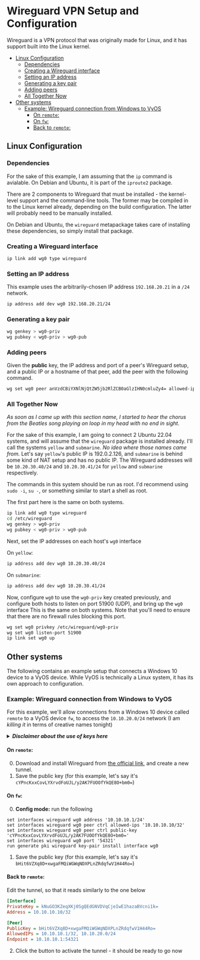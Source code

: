 <!--
SPDX-FileCopyrightText: 2022 - 2023 Eli Array Minkoff

SPDX-License-Identifier: MIT
-->

# Wireguard VPN Setup and Configuration

Wireguard is a VPN protocol that was originally made for Linux, and it has support built into the Linux kernel.

<!-- vim-markdown-toc GitLab -->

* [Linux Configuration](#linux-configuration)
  * [Dependencies](#dependencies)
  * [Creating a Wireguard interface](#creating-a-wireguard-interface)
  * [Setting an IP address](#setting-an-ip-address)
  * [Generating a key pair](#generating-a-key-pair)
  * [Adding peers](#adding-peers)
  * [All Together Now](#all-together-now)
* [Other systems](#other-systems)
  * [Example: Wireguard connection from Windows to VyOS](#example-wireguard-connection-from-windows-to-vyos)
    * [On `remote`:](#on-remote)
    * [On `fw`:](#on-fw)
    * [Back to `remote`:](#back-to-remote)

<!-- vim-markdown-toc -->

## Linux Configuration

### Dependencies

For the sake of this example, I am assuming that the `ip` command is avialable.
On Debian and Ubuntu, it is part of the `iproute2` package.

There are 2 components to Wireguard that must be installed - the kernel-level support and the command-line tools. The former may be compiled in to the Linux kernel already, depending on the build configuration. The latter will probably need to be manually installed.

On Debian and Ubuntu, the `wireguard` metapackage takes care of installing these dependencies, so simply install that package.

### Creating a Wireguard interface

```sh
ip link add wg0 type wireguard
```

### Setting an IP address

This example uses the arbitrarily-chosen IP address `192.168.20.21` in a `/24` network.

```sh
ip address add dev wg0 192.168.20.21/24
```

### Generating a key pair

```sh
wg genkey > wg0-priv 
wg pubkey < wg0-priv > wg0-pub
```

### Adding peers

Given the **public** key, the IP address and port of a peer's Wireguard setup, and a public IP or a hostname of that peer, add the peer with the following command.
```sh
wg set wg0 peer anVzdCBiYXNlNjQtZW5jb2RlZCB0aGlzIHN0cmluZy4= allowed-ips 192.168.20.22/32 endpoint peer.example:51900
```

### All Together Now

*As soon as I came up with this section name, I started to hear the chorus from the Beatles song playing on loop in my head with no end in sight.*

For the sake of this example, I am going to connect 2 Ubuntu 22.04 systems, and will assume that the `wireguard` package is installed already. I'll call the systems `yellow` and `submarine`. *No idea where those names came from.* Let's say `yellow`'s public IP is 192.0.2.126, and `submarine` is behind some kind of NAT setup and has no public IP. The Wireguard addresses will be `10.20.30.40/24` and `10.20.30.41/24` for `yellow` and `submarine` respectively.

The commands in this system should be run as root. I'd recommend using `sudo -i`, `su -`, or something similar to start a shell as root.

The first part here is the same on both systems.

```sh
ip link add wg0 type wireguard
cd /etc/wireguard
wg genkey > wg0-priv
wg pubkey < wg0-priv > wg0-pub
```

Next, set the IP addresses on each host's `wg0` interface

On `yellow`:

```sh
ip address add dev wg0 10.20.30.40/24
```

On `submarine`:

```sh
ip address add dev wg0 10.20.30.41/24
```

Now, configure `wg0` to use the `wg0-priv` key created previously, and configure both hosts to listen on port 51900 (UDP), and bring up the `wg0` interface This is the same on both systems. Note that you'll need to ensure that there are no firewall rules blocking this port.

```sh
wg set wg0 privkey /etc/wireguard/wg0-priv
wg set wg0 listen-port 51900
ip link set wg0 up
```

## Other systems

The following contains an example setup that connects a Windows 10 device to a VyOS device. While VyOS is technically a Linux system, it has its own approach to configuration.

### Example: Wireguard connection from Windows to VyOS

For this example, we'll allow connections from a Windows 10 device called `remote` to a VyOS device `fw`, to access the `10.10.20.0/24` network (I am *killing it* in terms of creative names tonight)

<details>
<summary><em><strong>Disclaimer about the use of keys here</strong></em></summary>
<em>You should NEVER, and I mean <strong>NEVER,</strong> share any sort of private key - the key pairs I am using here was generated exclusively to be used on this page, and is not, and will never be, used in any sort of real-world environment, even a virtualized one. I spun up a generic Debian Docker container, installed <code>wireguard-tools</code>, generated the two example key pairs, then deleted the container.</em>
</details>

#### On `remote`:

0. Download and install Wireguard from [the official link](https://www.wireguard.com/install/), and create a new tunnel.
1. Save the public key (for this example, let's say it's `cYPncKxxCovLYXrvdFoUJL/y2AK7FUOOfYkQE8O+bm0=`)

#### On `fw`:

0. **Config mode:** run the following

```
set interfaces wireguard wg0 address '10.10.10.1/24'
set interfaces wireguard wg0 peer ctrl allowed-ips '10.10.10.10/32'
set interfaces wireguard wg0 peer ctrl public-key 'cYPncKxxCovLYXrvdFoUJL/y2AK7FUOOfYkQE8O+bm0='
set interfaces wireguard wg0 port '54321'
run generate pki wireguard key-pair install interface wg0
```

1. Save the public key (for this example, let's say it's `bHit6VZXq8D+xwgaFMQiWGWqNDXPLnZRdqfwV1H44Ro=`)

#### Back to `remote`:

Edit the tunnel, so that it reads similarly to the one below

```ini
[Interface]
PrivateKey = kNuGO3KZeqXKj0SgQEdGNVDVqCjeIwE1hazaBVcni1k=
Address = 10.10.10.10/32

[Peer]
PublicKey = bHit6VZXq8D+xwgaFMQiWGWqNDXPLnZRdqfwV1H44Ro=
AllowedIPs = 10.10.10.1/32, 10.10.20.0/24
Endpoint = 10.10.10.1:54321
```

2. Click the button to activate the tunnel - it should be ready to go now

